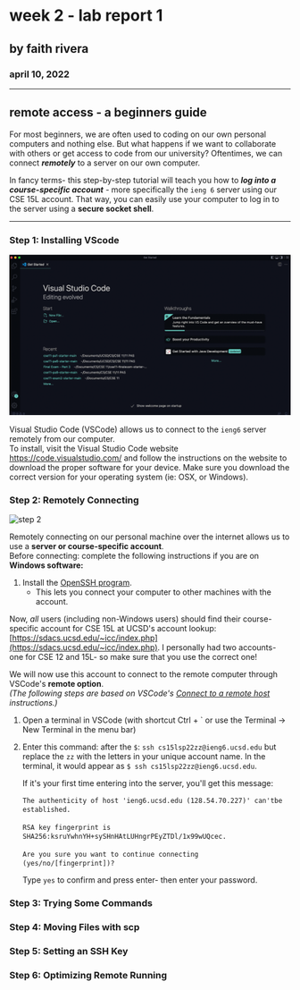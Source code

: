 # week 2 - lab report 1
## by faith rivera
### april 10, 2022

--- 

## remote access - a beginners guide

For most beginners, we are often used to coding on our own personal computers and nothing else. But what happens if we want to collaborate with others or get access to code from our university? Oftentimes, we can connect **_remotely_** to a server on our own computer.  

In fancy terms- this step-by-step tutorial will teach you how to **_log into a course-specific account_** - more specifically the `ieng 6` server using our CSE 15L account. That way, you can easily use your computer to log in to the server using a **secure socket shell**.

---

### Step 1: Installing VScode
![step 1](labReport1/step1.png)

Visual Studio Code (VSCode) allows us to connect to the `ieng6` server remotely from our computer.  
To install, visit the Visual Studio Code website https://code.visualstudio.com/ and follow the instructions on the website to download the proper software for your device. Make sure you download the correct version for your operating system (ie: OSX, or Windows).

### Step 2: Remotely Connecting
![step 2](image)

Remotely connecting on our personal machine over the internet allows us to use a **server or course-specific account**.  
Before connecting: complete the following instructions if you are on **Windows software:**

1. Install the [OpenSSH program](https://docs.microsoft.com/en-us/windows-server/administration/openssh/openssh_install_firstuse). 
    -  This lets you connect your computer to other machines with the account.

Now, _all_ users (including non-Windows users) should find their course-specific account for CSE 15L at UCSD's account lookup: [https://sdacs.ucsd.edu/~icc/index.php](https://sdacs.ucsd.edu/~icc/index.php). I personally had two accounts- one for CSE 12 and 15L- so make sure that you use the correct one!  

We will now use this account to connect to the remote computer through VSCode's **remote option**.  
_(The following steps are based on VSCode's_ [_Connect to a remote host_](https://code.visualstudio.com/docs/remote/ssh#_connect-to-a-remote-host) _instructions.)_  
1. Open a terminal in VSCode (with shortcut Ctrl + ` or use the Terminal -> New Terminal in the menu bar)
2. Enter this command: after the `$`: `ssh cs15lsp22zz@ieng6.ucsd.edu` but replace the `zz` with the letters in your unique account name. In the terminal, it would appear as `$ ssh cs15lsp22zz@ieng6.ucsd.edu`.  

    If it's your first time entering into the server, you'll get this message: 
    ```
    The authenticity of host 'ieng6.ucsd.edu (128.54.70.227)' can'tbe established.

    RSA key fingerprint is
    SHA256:ksruYwhnYH+sySHnHAtLUHngrPEyZTDl/1x99wUQcec.

    Are you sure you want to continue connecting
    (yes/no/[fingerprint])?
    ```
    Type `yes` to confirm and press enter- then enter your password. 

### Step 3: Trying Some Commands

### Step 4: Moving Files with scp

### Step 5: Setting an SSH Key

### Step 6: Optimizing Remote Running

